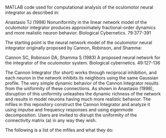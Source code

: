 MATLAB code used for computational analysis of the oculomotor neural integrator as described in:  

Anastasio TJ (1998) Nonuniformity in the linear network model of the oculomotor integrator produces approximately fractional-order dynamics and more realistic neuron behavior. Biological Cybernetics. 79:377-391  

The starting point is the neural network model of the oculomotor neural integrator originally proposed by Cannon, Robinson, and Shamma:  

Cannon SC, Robinson DA, Shamma S (1983) A proposed neural network for the integrator of the oculomotor system. Biological cybernetics. 49:127-136

The Cannon Integrator (for short) works through reciprocal inhibition, and each neuron in the network inhibits its neighbors using the same Gaussian profile. The very simple dynamic behavior of the Cannon Integrator results from the uniformity of these connections. As shown in Anastasio (1998), disruption of this uniformity unleashes the dynamic richness of the network and results in model neurons having much more realistic behavior. The mfiles in this repository construct the Cannon Integrator and analyze it using impulse and frequency responses and using eigenmode decomposition. Users are invited to disrupt the uniformity of the connectivity matrix (a) in any way they wish.  

The following is a list of the mfiles and what they do:  

